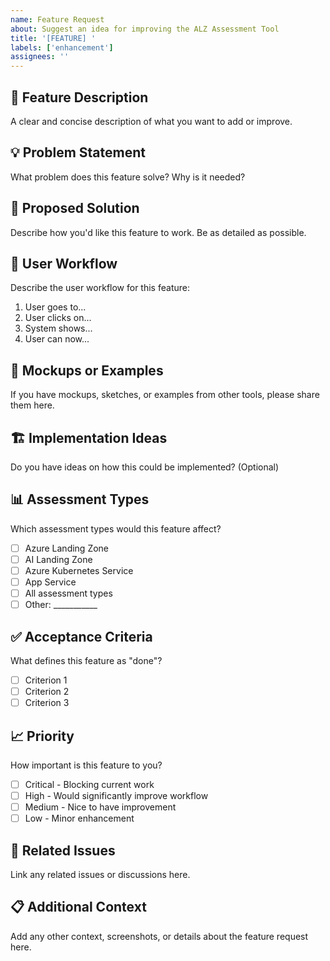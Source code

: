 ```yaml
---
name: Feature Request
about: Suggest an idea for improving the ALZ Assessment Tool
title: '[FEATURE] '
labels: ['enhancement']
assignees: ''
---
```


## 🚀 Feature Description
A clear and concise description of what you want to add or improve.

## 💡 Problem Statement
What problem does this feature solve? Why is it needed?

## 🎯 Proposed Solution
Describe how you'd like this feature to work. Be as detailed as possible.

## 🔄 User Workflow
Describe the user workflow for this feature:
1. User goes to...
2. User clicks on...
3. System shows...
4. User can now...

## 📱 Mockups or Examples
If you have mockups, sketches, or examples from other tools, please share them here.

## 🏗️ Implementation Ideas
Do you have ideas on how this could be implemented? (Optional)

## 📊 Assessment Types
Which assessment types would this feature affect?
- [ ] Azure Landing Zone
- [ ] AI Landing Zone  
- [ ] Azure Kubernetes Service
- [ ] App Service
- [ ] All assessment types
- [ ] Other: ___________

## ✅ Acceptance Criteria
What defines this feature as "done"?
- [ ] Criterion 1
- [ ] Criterion 2  
- [ ] Criterion 3

## 📈 Priority
How important is this feature to you?
- [ ] Critical - Blocking current work
- [ ] High - Would significantly improve workflow
- [ ] Medium - Nice to have improvement
- [ ] Low - Minor enhancement

## 🔗 Related Issues
Link any related issues or discussions here.

## 📋 Additional Context
Add any other context, screenshots, or details about the feature request here.